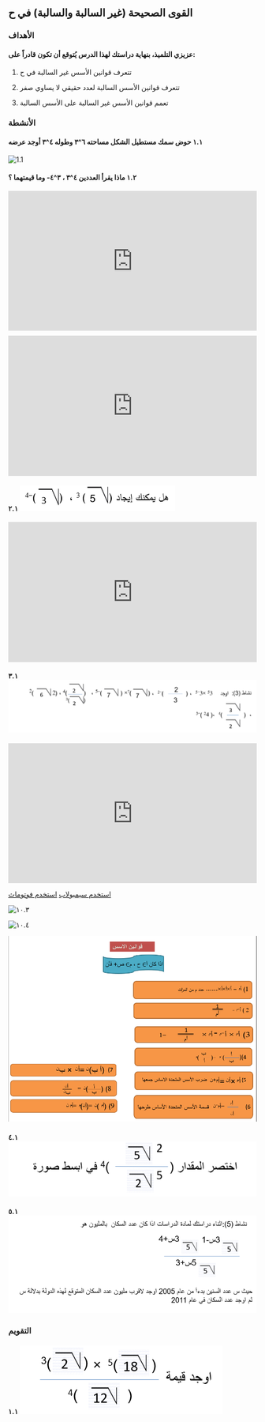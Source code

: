 ## القوى الصحيحة (غير السالبة والسالبة) في ح

### الأهداف

#### عزيزي التلميذ، بنهاية دراستك لهذا الدرس يُتوقع أن تكون قادراً على:

1. تتعرف قوانين الأسس غير السالبة في ح

2. تتعرف قوانين الأسس السالبة لعدد حقيقي لا يساوي صفر

3. تعمم قوانين الأسس غير السالبة على الأسس السالبة

### الأنشطة

#### ١.١ حوض سمك مستطيل الشكل مساحته ٦^٣ وطوله ٤^٣ أوجد عرضه

![1.1](https://sa1s3optim.patientpop.com/assets/images/provider/photos/2494334.png)

#### ١.٢ ماذا يقرأ العددين ٤^٣ ، ٣^٤- وما قيمتهما ؟

<div style="position: relative; padding-bottom: 56.25%; height: 0; overflow: hidden; margin-bottom: 10px;">
  <iframe style="position: absolute; top: 0; left: 0; width: 100%; height: 100%;" src="https://www.youtube.com/embed/SDg_VUAMZxw" frameborder="0" allow="accelerometer; autoplay; clipboard-write; encrypted-media; gyroscope; picture-in-picture" allowfullscreen></iframe>
</div>

<div style="position: relative; padding-bottom: 56.25%; height: 0; overflow: hidden;">
  <iframe style="position: absolute; top: 0; left: 0; width: 100%; height: 100%;" src="https://www.youtube.com/embed/H5bc8xey2P0" frameborder="0" allow="accelerometer; autoplay; clipboard-write; encrypted-media; gyroscope; picture-in-picture" allowfullscreen></iframe>
</div>

#### ٢.١ ![١٠.١](../Images/lec10-1.png)

<div style="position: relative; padding-bottom: 56.25%; height: 0; overflow: hidden;">
  <iframe style="position: absolute; top: 0; left: 0; width: 100%; height: 100%;" src="https://www.youtube.com/embed/4xbjoY8XlRA" frameborder="0" allow="accelerometer; autoplay; clipboard-write; encrypted-media; gyroscope; picture-in-picture" allowfullscreen></iframe>
</div>

#### ٣.١ ![١٠.٢](../Images/lec10-2.png)

<div style="position: relative; padding-bottom: 56.25%; height: 0; overflow: hidden; margin-bottom: 10px;">
  <iframe style="position: absolute; top: 0; left: 0; width: 100%; height: 100%;" src="https://www.youtube.com/embed/kCMVfg4GM8Y" frameborder="0" allow="accelerometer; autoplay; clipboard-write; encrypted-media; gyroscope; picture-in-picture" allowfullscreen></iframe>
</div>

<a href="https://ar.symbolab.com/" target="_blank">استخدم سيمبولاب</a>
<a href="https://photomath.com/install/" target="_blank">استخدم فوتوماث</a>

![١٠.٣](https://assets.sahl.io/lessons/HGqiBdvCw9iIMHSoZAd6c2EByYkGur9joVWuFu6b.jpg)

![١٠.٤](https://i.ytimg.com/vi/m1tqkwv0AQg/sddefault.jpg)

![١٠.٥](../Images/lec10-3.png)

#### ٤.١ ![١٠.٦](../Images/lec10-4.png)

#### ٥.١ ![١٠.٧](../Images/lec10-5.png)

### التقويم

#### ١.١ ![١٠.٨](../Images/lec10-6.png)